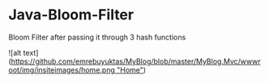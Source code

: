 # Java-Bloom-Filter
Bloom Filter after passing it through 3 hash functions

![alt text]([https://github.com/emrebuyuktas/MyBlog/blob/master/MyBlog.Mvc/wwwroot/img/insiteimages/home.png "Home"](https://raw.githubusercontent.com/Kilicceker/Java-Bloom-Filter/main/BloomFilter/1.png))

